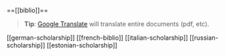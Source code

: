 ==[[biblio]]==

> **Tip**: [Google Translate](https://translate.google.com/?sl=auto&tl=en&op=docs) will translate entire documents (pdf, etc).

[[german-scholarship]]
[[french-biblio]]
[[italian-scholarship]]
[[russian-scholarship]]
[[estonian-scholarship]]